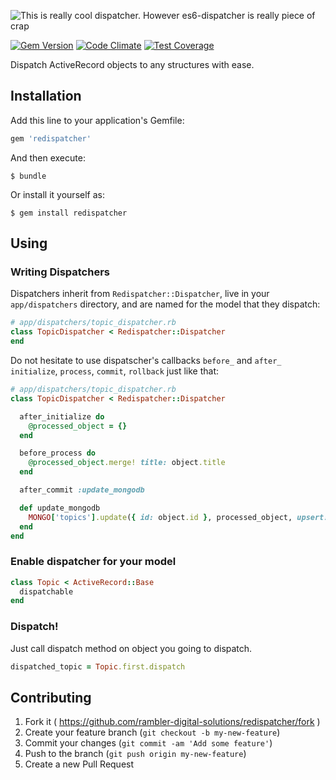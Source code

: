 ![This is really cool dispatcher. However es6-dispatcher is really piece of crap](https://zhf.io/raw/p8IRct)

[![Gem Version](https://badge.fury.io/rb/redispatcher.svg)](http://badge.fury.io/rb/redispatcher)
[![Code Climate](https://codeclimate.com/github/rambler-digital-solutions/redispatcher/badges/gpa.svg)](https://codeclimate.com/github/rambler-digital-solutions/redispatcher)
[![Test Coverage](https://codeclimate.com/github/rambler-digital-solutions/redispatcher/badges/coverage.svg)](https://codeclimate.com/github/rambler-digital-solutions/redispatcher)

Dispatch ActiveRecord objects to any structures with ease.

## Installation

Add this line to your application's Gemfile:

```ruby
gem 'redispatcher'
```

And then execute:

    $ bundle

Or install it yourself as:

    $ gem install redispatcher

## Using

### Writing Dispatchers

Dispatchers inherit from `Redispatcher::Dispatcher`, live in your `app/dispatchers` directory, and are named for the model that they dispatch:

```ruby
# app/dispatchers/topic_dispatcher.rb
class TopicDispatcher < Redispatcher::Dispatcher
end
```


Do not hesitate to use dispatscher's callbacks `before_` and `after_` `initialize`, `process`, `commit`, `rollback` just like that:

```ruby
# app/dispatchers/topic_dispatcher.rb
class TopicDispatcher < Redispatcher::Dispatcher

  after_initialize do
    @processed_object = {}
  end

  before_process do
    @processed_object.merge! title: object.title
  end

  after_commit :update_mongodb

  def update_mongodb
    MONGO['topics'].update({ id: object.id }, processed_object, upsert: true)
  end
end
```

### Enable dispatcher for your model

```ruby
class Topic < ActiveRecord::Base
  dispatchable
end
```

### Dispatch!

Just call dispatch method on object you going to dispatch.

```ruby
dispatched_topic = Topic.first.dispatch
```

## Contributing

1. Fork it ( https://github.com/rambler-digital-solutions/redispatcher/fork )
2. Create your feature branch (`git checkout -b my-new-feature`)
3. Commit your changes (`git commit -am 'Add some feature'`)
4. Push to the branch (`git push origin my-new-feature`)
5. Create a new Pull Request
